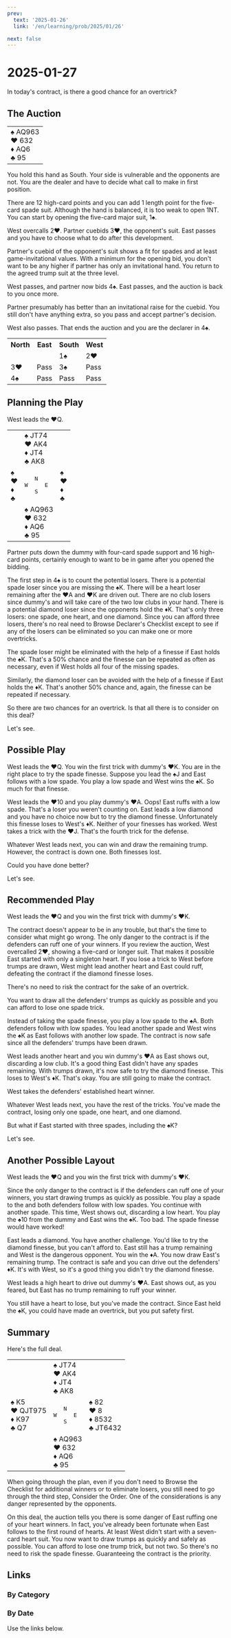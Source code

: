 ```yaml
---
prev:
  text: '2025-01-26'
  link: '/en/learning/prob/2025/01/26'

next: false
---
```


# 2025-01-27

In today's contract, is there a good chance for an overtrick?

<Badge type="warning" text="Play"/>

## The Auction

<table class="hand">
	<tr>
		<td>♠ AQ963<br>♥ 632<br>♦ AQ6<br>♣ 95</td>
	</tr>
</table>

You hold this hand as South. Your side is vulnerable and the opponents are not. You are the dealer and have to decide what call to make in first position.

There are 12 high-card points and you can add 1 length point for the five-card spade suit. Although the hand is balanced, it is too weak to open 1NT. You can start by opening the five-card major suit, 1♠.

West overcalls 2♥. Partner cuebids 3♥, the opponent's suit. East passes and you have to choose what to do after this development.

Partner's cuebid of the opponent's suit shows a fit for spades and at least game-invitational values. With a minimum for the opening bid, you don't want to be any higher if partner has only an invitational hand. You return to the agreed trump suit at the three level.

West passes, and partner now bids 4♠. East passes, and the auction is back to you once more.

Partner presumably has better than an invitational raise for the cuebid. You still don't have anything extra, so you pass and accept partner's decision.

West also passes. That ends the auction and you are the declarer in 4♠.

<table class="auction">
	<tr>
		<th>North</th>
		<th>East</th>
		<th>South</th>
		<th>West</th>
	</tr>
	<tr>
		<td></td>
		<td></td>
		<td>1♠</td>
		<td>2♥</td>
	</tr>
	<tr>
		<td>3♥</td>
		<td>Pass</td>
		<td>3♠</td>
		<td>Pass</td>
	</tr>
	<tr>
		<td>4♠</td>
		<td>Pass</td>
		<td>Pass</td>
		<td>Pass</td>
	</tr>
</table>

## Planning the Play

West leads the ♥Q.

<table class="deal">
	<tr>
		<td></td>
		<td>♠ JT74<br>♥ AK4<br>♦ JT4<br>♣ AK8</td>
		<td></td>
	</tr>
	<tr>
		<td>♠ <br>♥ <br>♦ <br>♣ </td>
		<td><pre>   N<br>W     E<br>   S</pre></td>
		<td>♠ <br>♥ <br>♦ <br>♣ </td>
	</tr>
	<tr>
		<td></td>
		<td>♠ AQ963<br>♥ 632<br>♦ AQ6<br>♣ 95</td>
		<td></td>
	</tr>
</table>

Partner puts down the dummy with four-card spade support and 16 high-card points, certainly enough to want to be in game after you opened the bidding.

The first step in 4♠ is to count the potential losers. There is a potential spade loser since you are missing the ♠K. There will be a heart loser remaining after the ♥A and ♥K are driven out. There are no club losers since dummy's and will take care of the two low clubs in your hand. There is a potential diamond loser since the opponents hold the ♦K. That's only three losers: one spade, one heart, and one diamond. Since you can afford three losers, there's no real need to Browse Declarer's Checklist except to see if any of the losers can be eliminated so you can make one or more overtricks.

The spade loser might be eliminated with the help of a finesse if East holds the ♠K. That's a 50% chance and the finesse can be repeated as often as necessary, even if West holds all four of the missing spades.

Similarly, the diamond loser can be avoided with the help of a finesse if East holds the ♦K. That's another 50% chance and, again, the finesse can be repeated if necessary.

So there are two chances for an overtrick. Is that all there is to consider on this deal?

Let's see.

## Possible Play

West leads the ♥Q. You win the first trick with dummy's ♥K. You are in the right place to try the spade finesse. Suppose you lead the ♠J and East follows with a low spade. You play a low spade and West wins the ♠K. So much for that finesse.

West leads the ♥10 and you play dummy's ♥A. Oops! East ruffs with a low spade. That's a loser you weren't counting on. East leads a low diamond and you have no choice now but to try the diamond finesse. Unfortunately this finesse loses to West's ♦K. Neither of your finesses has worked. West takes a trick with the ♥J. That's the fourth trick for the defense.

Whatever West leads next, you can win and draw the remaining trump. However, the contract is down one. Both finesses lost.

Could you have done better?

Let's see.

## Recommended Play

West leads the ♥Q and you win the first trick with dummy's ♥K.

The contract doesn't appear to be in any trouble, but that's the time to consider what might go wrong. The only danger to the contract is if the defenders can ruff one of your winners. If you review the auction, West overcalled 2♥, showing a five-card or longer suit. That makes it possible East started with only a singleton heart. If you lose a trick to West before trumps are drawn, West might lead another heart and East could ruff, defeating the contract if the diamond finesse loses.

There's no need to risk the contract for the sake of an overtrick.

You want to draw all the defenders' trumps as quickly as possible and you can afford to lose one spade trick.

Instead of taking the spade finesse, you play a low spade to the ♠A. Both defenders follow with low spades. You lead another spade and West wins the ♠K as East follows with another low spade. The contract is now safe since all the defenders' trumps have been drawn.

West leads another heart and you win dummy's ♥A as East shows out, discarding a low club. It's a good thing East didn't have any spades remaining. With trumps drawn, it's now safe to try the diamond finesse. This loses to West's ♦K. That's okay. You are still going to make the contract.

West takes the defenders' established heart winner.

Whatever West leads next, you have the rest of the tricks. You've made the contract, losing only one spade, one heart, and one diamond.

But what if East started with three spades, including the ♠K?

Let's see.

## Another Possible Layout

West leads the ♥Q and you win the first trick with dummy's ♥K.

Since the only danger to the contract is if the defenders can ruff one of your winners, you start drawing trumps as quickly as possible. You play a spade to the and both defenders follow with low spades. You continue with another spade. This time, West shows out, discarding a low heart. You play the ♠10 from the dummy and East wins the ♠K. Too bad. The spade finesse would have worked!

East leads a diamond. You have another challenge. You'd like to try the diamond finesse, but you can't afford to. East still has a trump remaining and West is the dangerous opponent. You win the ♦A. You now draw East's remaining trump. The contract is safe and you can drive out the defenders' ♦K. It's with West, so it's a good thing you didn't try the diamond finesse.

West leads a high heart to drive out dummy's ♥A. East shows out, as you feared, but East has no trump remaining to ruff your winner.

You still have a heart to lose, but you've made the contract. Since East held the ♠K, you could have made an overtrick, but you put safety first.

## Summary

Here's the full deal.

<table class="deal">
	<tr>
		<td></td>
		<td>♠ JT74<br>♥ AK4<br>♦ JT4<br>♣ AK8</td>
		<td></td>
	</tr>
	<tr>
		<td>♠ K5<br>♥ QJT975<br>♦ K97<br>♣ Q7</td>
		<td><pre>   N<br>W     E<br>   S</pre></td>
		<td>♠ 82<br>♥ 8<br>♦ 8532<br>♣ JT6432</td>
	</tr>
	<tr>
		<td></td>
		<td>♠ AQ963<br>♥ 632<br>♦ AQ6<br>♣ 95</td>
		<td></td>
	</tr>
</table>

When going through the plan, even if you don't need to Browse the Checklist for additional winners or to eliminate losers, you still need to go through the third step, Consider the Order. One of the considerations is any danger represented by the opponents.

On this deal, the auction tells you there is some danger of East ruffing one of your heart winners. In fact, you've already been fortunate when East follows to the first round of hearts. At least West didn't start with a seven-card heart suit. You now want to draw trumps as quickly and safely as possible. You can afford to lose one trump trick, but not two. So there's no need to risk the spade finesse. Guaranteeing the contract is the priority.

## Links

[<Badge type="tip" text="Go to Practice"/>](/en/practice/prob/2025/01/27)

### By Category

[<Badge type="tip" text="<--"/>](/en/learning/prob/2025/01/25)
[<Badge type="tip" text="Calendar"/>](/en/learning/calendar/2025/01)
[<Badge type="info" text="-->"/>](/en/learning/prob/2025/01/27#links)

### By Date

Use the links below.